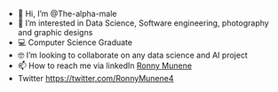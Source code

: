 - 👋 Hi, I’m @The-alpha-male
- 👀 I’m interested in Data Science, Software engineering, photography and graphic designs
- 💻 Computer Science Graduate
- 🤓 I’m looking to collaborate on any data science and AI project 
- 📫 How to reach me via linkedIn [Ronny Munene](https://www.linkedin.com/in/ronny-munene/)
-  Twitter https://twitter.com/RonnyMunene4

<!---
The-alpha-male/The-alpha-male is a ✨ special ✨ repository because its `README.md` (this file) appears on your GitHub profile.
You can click the Preview link to take a look at your changes.
--->
